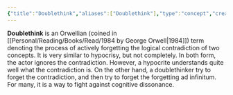 ```yaml
---
{"title":"Doublethink","aliases":["Doublethink"],"type":"concept","created":"2023-01-19T16:02:55+06:00","updated":"2023-01-19T16:35:31+06:00","dg-publish":true,"dg-note-icon":2,"tags":["concept","concept/psychology","concept/orwellian"],"permalink":"/entities/concepts/doublethink/","dgPassFrontmatter":true,"noteIcon":2}
---
```


**Doublethink** is an Orwellian (coined in [[Personal/Reading/Books/Read/1984 by George Orwell\|1984]]) term denoting the process of actively forgetting the logical contradiction of two concepts. It is very similar to hypocrisy, but not completely. In both form, the actor ignores the contradiction. However, a hypocrite understands quite well what the contradiction is. On the other hand, a doublethinker try to forget the contradiction, and then try to forget the forgetting ad infinitum. For many, it is a way to fight against cognitive dissonance. 